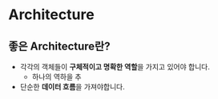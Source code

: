 # Architecture

## 좋은 Architecture란?

- 각각의 객체들이 **구체적이고 명확한 역할**을 가지고 있어야 합니다.
  - 하나의 역하을 추
- 단순한 **데이터 흐름**을 가져야합니다.

